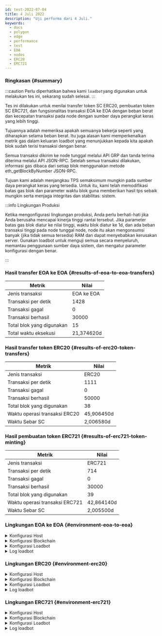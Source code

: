 ```yaml
---
id: test-2022-07-04
title: 4 Juli 2022
description: "Uji performa dari 4 Juli."
keywords:
  - docs
  - polygon
  - edge
  - performance
  - test
  - EOA
  - nodes
  - ERC20
  - ERC721
---
```


### Ringkasan {#summary}

:::caution
Perlu diperhatikan bahwa kami `loadbot`yang digunakan untuk melakukan tes ini, sekarang sudah selesai.
:::

Tes ini dilakukan untuk menilai transfer token SC ERC20, pembuatan token SC ERC721, dan fungsionalitas transaksi EOA ke EOA dengan beban berat dan kecepatan transaksi pada node dengan sumber daya perangkat keras yang lebih tinggi.

Tujuannya adalah memeriksa apakah semuanya bekerja seperti yang diharapkan selama beban berat. Itu juga alasan kami memperkenalkan metrik gas dalam keluaran loadbot yang menunjukkan kepada kita apakah blok sudah terisi transaksi dengan benar.

Semua transaksi dikirim ke node tunggal melalui API GRP dan tanda terima diterima melalui API JSON-RPC. Setelah semua transaksi dilakukan, informasi gas dibaca dari setiap blok menggunakan metode eth_getBlockByNumber JSON-RPC.

Tujuan kami adalah menjangkau TPS semaksimum mungkin pada sumber daya perangkat keras yang tersedia.
Untuk itu, kami telah memodifikasi batas gas blok dan parameter waktu blok guna memberikan hasil tps sebaik mungkin serta menjaga integritas dan stabilitas. sistem.


:::info Lingkungan Produksi

Ketika mengonfigurasi lingkungan produksi, Anda perlu berhati-hati jika Anda berusaha mencapai kinerja tinggi rantai tersebut.
Jika parameter batas gas blok diatur ke nilai tinggi, waktu blok diatur ke 1d, dan ada beban transaksi tinggi pada node tunggal node, node itu akan mengonsumsi banyak (jika tidak semua tersedia) RAM dan dapat menyebabkan kerusakan server.
Gunakan loadbot untuk menguji semua secara menyeluruh, memantau penggunaan sumber daya sistem, dan mengatur parameter konfigurasi dengan benar.

:::



### Hasil transfer EOA ke EOA {#results-of-eoa-to-eoa-transfers}
| Metrik | Nilai |
| ------ | ----- |
| Jenis transaksi | EOA ke EOA |
| Transaksi per detik | 1428 |
| Transaksi gagal | 0 |
| Transaksi berhasil | 30000 |
| Total blok yang digunakan | 15 |
| Total waktu eksekusi | 21,374620d |

### Hasil transfer token ERC20 {#results-of-erc20-token-transfers}

| Metrik | Nilai |
| ------ | ----- |
| Jenis transaksi | ERC20 |
| Transaksi per detik | 1111 |
| Transaksi gagal | 0 |
| Transaksi berhasil | 50000 |
| Total blok yang digunakan | 38 |
| Waktu operasi transaksi ERC20 | 45,906450d |
| Waktu Sebar SC | 2,006580d |

### Hasil pembuatan token ERC721 {#results-of-erc721-token-minting}

| Metrik | Nilai |
| ------ | ----- |
| Jenis transaksi | ERC721 |
| Transaksi per detik | 714 |
| Transaksi gagal | 0 |
| Transaksi berhasil | 30000 |
| Total blok yang digunakan | 39 |
| Waktu operasi transaksi ERC721 | 42,864140d |
| Waktu Sebar SC | 2,005500d |




### Lingkungan EOA ke EOA {#environment-eoa-to-eoa}
<details>
  <summary>Konfigurasi Host</summary>
  <div>
    <div>
        <table>
            <tr>
                <td>Penyedia cloud</td>
                <td>AWS EC2</td>
            </tr>
            <tr>
                <td>Ukuran instans</td>
                <td>c6a.48xlarge</td>
            </tr>
            <tr>
                <td>Jaringan</td>
                <td>subnet privat</td>
            </tr>
            <tr>
                <td>Sistem operasi</td>
                <td>Linux Ubuntu 20.04 LTS - Focal Fossa</td>
            </tr>
            <tr>
                <td>Batas deskriptor file</td>
                <td>65535</td>
            </tr>
            <tr>
                <td>Proses pengguna maksimum</td>
                <td>65535</td>
            </tr>
        </table>
    </div>
    <br/>
  </div>
</details>

<details>
  <summary>Konfigurasi Blockchain</summary>
  <div>
    <div>
        <table>
            <tr>
                <td>Versi Polygon Edge</td>
                <td>Rilis <a href="https://github.com/0xPolygon/polygon-edge/releases/tag/v0.4.1">v0.4.1</a> </td>
            </tr>
            <tr>
                <td>Node validator</td>
                <td>4</td>
            </tr>
            <tr>
                <td>Node non-validator</td>
                <td>0</td>
            </tr>
            <tr>
                <td>Konsensus</td>
                <td>IBFT PoA</td>
            </tr>
            <tr>
                <td>Waktu blok</td>
                <td>1d</td>
            </tr>
            <tr>
                <td>Batas gas blok</td>
                <td>70778880</td>
            </tr>
            <tr>
                <td>Slot maksimum</td>
                <td>276.480</td>
            </tr>
            <tr>
                <td>Penggunaan blok rata-rata</td>
                <td>59,34%</td>
            </tr>
        </table>
    </div>
    <br/>
  </div>
</details>

<details>
  <summary>Konfigurasi Loadbot</summary>
  <div>
    <div>
        <table>
            <tr>
                <td>Total Transaksi</td>
                <td>30000</td>
            </tr>
            <tr>
                <td>Transaksi yang dikirim per detik</td>
                <td>1428</td>
            </tr>
            <tr>
                <td>Tipe transaksi</td>
                <td>Transfer EOA ke EOA</td>
            </tr>
        </table>
    </div>
    <br/>
  </div>
</details>

<details>
    <summary>Log loadbot</summary>

    [COUNT DATA]
    Transactions submitted = 30000
    Transactions failed    = 0

    [APPROXIMATE TPS]
    Approximate number of transactions per second = 1428

    [TURN AROUND DATA]
    Average transaction turn around = 4.394900s
    Fastest transaction turn around = 1.133980s
    Slowest transaction turn around = 7.258690s
    Total loadbot execution time    = 21.374620s

    [BLOCK DATA]
    Blocks required = 15

    Block #110 = 1268 txns (26628000 gasUsed / 70778880 gasLimit) utilization = 37.62%
    Block #111 = 2744 txns (57624000 gasUsed / 70778880 gasLimit) utilization = 81.41%
    Block #112 = 2333 txns (48993000 gasUsed / 70778880 gasLimit) utilization = 69.22%
    Block #113 = 1326 txns (27846000 gasUsed / 70778880 gasLimit) utilization = 39.34%
    Block #114 = 1852 txns (38892000 gasUsed / 70778880 gasLimit) utilization = 54.95%
    Block #115 = 2270 txns (47670000 gasUsed / 70778880 gasLimit) utilization = 67.35%
    Block #116 = 559 txns (11739000 gasUsed / 70778880 gasLimit) utilization  = 16.59%
    Block #117 = 3370 txns (70770000 gasUsed / 70778880 gasLimit) utilization = 99.99%
    Block #118 = 910 txns (19110000 gasUsed / 70778880 gasLimit) utilization  = 27.00%
    Block #119 = 3132 txns (65772000 gasUsed / 70778880 gasLimit) utilization = 92.93%
    Block #120 = 1207 txns (25347000 gasUsed / 70778880 gasLimit) utilization = 35.81%
    Block #121 = 3370 txns (70770000 gasUsed / 70778880 gasLimit) utilization = 99.99%
    Block #122 = 2734 txns (57414000 gasUsed / 70778880 gasLimit) utilization = 81.12%
    Block #123 = 2737 txns (57477000 gasUsed / 70778880 gasLimit) utilization = 81.21%
    Block #124 = 188 txns (3948000 gasUsed / 70778880 gasLimit) utilization   = 5.58%

    [AVERAGE BLOCK UTILIZATION]
    Average utilization across all blocks = 59.34%
</details>

### Lingkungan ERC20 {#environment-erc20}
<details>
  <summary>Konfigurasi Host</summary>
  <div>
    <div>
        <table>
            <tr>
                <td>Penyedia cloud</td>
                <td>AWS EC2</td>
            </tr>
            <tr>
                <td>Ukuran instans</td>
                <td>c6a.48xlarge</td>
            </tr>
            <tr>
                <td>Jaringan</td>
                <td>subnet privat</td>
            </tr>
            <tr>
                <td>Sistem operasi</td>
                <td>Linux Ubuntu 20.04 LTS - Focal Fossa</td>
            </tr>
            <tr>
                <td>Batas deskriptor file</td>
                <td>65535</td>
            </tr>
            <tr>
                <td>Proses pengguna maksimum</td>
                <td>65535</td>
            </tr>
        </table>
    </div>
    <br/>
  </div>
</details>

<details>
  <summary>Konfigurasi Blockchain</summary>
  <div>
    <div>
        <table>
            <tr>
                <td>Versi Polygon Edge</td>
                <td>Rilis <a href="https://github.com/0xPolygon/polygon-edge/releases/tag/v0.4.1">v0.4.1</a> </td>
            </tr>
            <tr>
                <td>Node validator</td>
                <td>4</td>
            </tr>
            <tr>
                <td>Node non-validator</td>
                <td>0</td>
            </tr>
            <tr>
                <td>Konsensus</td>
                <td>IBFT PoA</td>
            </tr>
            <tr>
                <td>Waktu blok</td>
                <td>1d</td>
            </tr>
            <tr>
                <td>Batas gas blok</td>
                <td>47185920</td>
            </tr>
            <tr>
                <td>Slot maksimal</td>
                <td>184.320</td>
            </tr>
            <tr>
                <td>Penggunaan blok rata-rata</td>
                <td>81,29%</td>
            </tr>
        </table>
    </div>
    <br/>
  </div>
</details>

<details>
  <summary>Konfigurasi Loadbot</summary>
  <div>
    <div>
        <table>
            <tr>
                <td>Total Transaksi</td>
                <td>50000</td>
            </tr>
            <tr>
                <td>Transaksi yang dikirim per detik</td>
                <td>1111</td>
            </tr>
            <tr>
                <td>Jenis transaksi</td>
                <td>Transfer ERC20 ke ERC20</td>
            </tr>
        </table>
    </div>
    <br/>
  </div>
</details>

<details>
    <summary>Log loadbot</summary>

    [COUNT DATA]
    Transactions submitted = 50000
    Transactions failed    = 0

    [APPROXIMATE TPS]
    Approximate number of transactions per second = 1111

    [CONTRACT DEPLOYMENT INFO]
    Contract address     = 0x33123b7a4420798b1D208ABBac657B7b103edbD9
    Total execution time = 2.006580s

    [CONTRACT DEPLOYMENT BLOCK DATA]
    Blocks required = 1
    Block #174 = 1 txns (1055757 gasUsed / 47185920 gasLimit) utilization = 2.24%

    [TURN AROUND DATA]
    Average transaction turn around = 8.856780s
    Fastest transaction turn around = 2.006200s
    Slowest transaction turn around = 15.977210s
    Total loadbot execution time    = 45.906450s

    [BLOCK DATA]
    Blocks required = 38

    Block #176 = 1618 txns (47164700 gasUsed / 47185920 gasLimit) utilization = 99.96%
    Block #177 = 1618 txns (47164700 gasUsed / 47185920 gasLimit) utilization = 99.96%
    Block #178 = 1618 txns (47164700 gasUsed / 47185920 gasLimit) utilization = 99.96%
    Block #179 = 1618 txns (47164700 gasUsed / 47185920 gasLimit) utilization = 99.96%
    Block #180 = 1618 txns (47164700 gasUsed / 47185920 gasLimit) utilization = 99.96%
    Block #181 = 1618 txns (47164700 gasUsed / 47185920 gasLimit) utilization = 99.96%
    Block #182 = 1618 txns (47164700 gasUsed / 47185920 gasLimit) utilization = 99.96%
    Block #183 = 1618 txns (47164700 gasUsed / 47185920 gasLimit) utilization = 99.96%
    Block #184 = 688 txns (20055200 gasUsed / 47185920 gasLimit) utilization  = 42.50%
    Block #185 = 1618 txns (47164700 gasUsed / 47185920 gasLimit) utilization = 99.96%
    Block #186 = 1618 txns (47164700 gasUsed / 47185920 gasLimit) utilization = 99.96%
    Block #187 = 1618 txns (47164700 gasUsed / 47185920 gasLimit) utilization = 99.96%
    Block #188 = 317 txns (9240550 gasUsed / 47185920 gasLimit) utilization   = 19.58%
    Block #189 = 1618 txns (47164700 gasUsed / 47185920 gasLimit) utilization = 99.96%
    Block #190 = 1618 txns (47164700 gasUsed / 47185920 gasLimit) utilization = 99.96%
    Block #191 = 1618 txns (47164700 gasUsed / 47185920 gasLimit) utilization = 99.96%
    Block #192 = 89 txns (2594350 gasUsed / 47185920 gasLimit) utilization    = 5.50%
    Block #193 = 1618 txns (47164700 gasUsed / 47185920 gasLimit) utilization = 99.96%
    Block #194 = 1618 txns (47164700 gasUsed / 47185920 gasLimit) utilization = 99.96%
    Block #195 = 1618 txns (47164700 gasUsed / 47185920 gasLimit) utilization = 99.96%
    Block #196 = 795 txns (23174250 gasUsed / 47185920 gasLimit) utilization  = 49.11%
    Block #197 = 1618 txns (47164700 gasUsed / 47185920 gasLimit) utilization = 99.96%
    Block #198 = 1618 txns (47164700 gasUsed / 47185920 gasLimit) utilization = 99.96%
    Block #199 = 1618 txns (47164700 gasUsed / 47185920 gasLimit) utilization = 99.96%
    Block #200 = 594 txns (17315100 gasUsed / 47185920 gasLimit) utilization  = 36.70%
    Block #201 = 1618 txns (47164700 gasUsed / 47185920 gasLimit) utilization = 99.96%
    Block #202 = 1618 txns (47164700 gasUsed / 47185920 gasLimit) utilization = 99.96%
    Block #203 = 1618 txns (47164700 gasUsed / 47185920 gasLimit) utilization = 99.96%
    Block #204 = 208 txns (6063200 gasUsed / 47185920 gasLimit) utilization   = 12.85%
    Block #205 = 1618 txns (47164700 gasUsed / 47185920 gasLimit) utilization = 99.96%
    Block #206 = 1618 txns (47164700 gasUsed / 47185920 gasLimit) utilization = 99.96%
    Block #207 = 1618 txns (47164700 gasUsed / 47185920 gasLimit) utilization = 99.96%
    Block #208 = 30 txns (874500 gasUsed / 47185920 gasLimit) utilization     = 1.85%
    Block #209 = 1618 txns (47164700 gasUsed / 47185920 gasLimit) utilization = 99.96%
    Block #210 = 1618 txns (47164700 gasUsed / 47185920 gasLimit) utilization = 99.96%
    Block #211 = 1618 txns (47164700 gasUsed / 47185920 gasLimit) utilization = 99.96%
    Block #212 = 177 txns (5159550 gasUsed / 47185920 gasLimit) utilization   = 10.93%
    Block #213 = 180 txns (5247000 gasUsed / 47185920 gasLimit) utilization   = 11.12%

    [AVERAGE BLOCK UTILIZATION]
    Average utilization across all blocks = 81.29%

</details>

### Lingkungan ERC721 {#environment-erc721}
<details>
  <summary>Konfigurasi Host</summary>
  <div>
    <div>
        <table>
            <tr>
                <td>Penyedia cloud</td>
                <td>AWS EC2</td>
            </tr>
            <tr>
                <td>Ukuran instans</td>
                <td>c6a.48xlarge</td>
            </tr>
            <tr>
                <td>Jaringan</td>
                <td>subnet privat</td>
            </tr>
            <tr>
                <td>Sistem operasi</td>
                <td>Linux Ubuntu 20.04 LTS - Focal Fossa</td>
            </tr>
            <tr>
                <td>Batas deskriptor file</td>
                <td>65535</td>
            </tr>
            <tr>
                <td>Proses pengguna maksimum</td>
                <td>65535</td>
            </tr>
        </table>
    </div>
    <br/>
  </div>
</details>

<details>
  <summary>Konfigurasi Blockchain</summary>
  <div>
    <div>
        <table>
            <tr>
                <td>Versi Polygon Edge</td>
                <td>Rilis <a href="https://github.com/0xPolygon/polygon-edge/releases/tag/v0.4.1">v0.4.1</a> </td>
            </tr>
            <tr>
                <td>Node validator</td>
                <td>4</td>
            </tr>
            <tr>
                <td>Node non-validator</td>
                <td>0</td>
            </tr>
            <tr>
                <td>Konsensus</td>
                <td>IBFT PoA</td>
            </tr>
            <tr>
                <td>Waktu blok</td>
                <td>1d</td>
            </tr>
            <tr>
                <td>Batas gas blok</td>
                <td>94371840</td>
            </tr>
            <tr>
                <td>Slot maksimal</td>
                <td>1.000.000</td>
            </tr>
            <tr>
                <td>Penggunaan blok rata-rata</td>
                <td>93,88%</td>
            </tr>
        </table>
    </div>
    <br/>
  </div>
</details>

<details>
  <summary>Konfigurasi Loadbot</summary>
  <div>
    <div>
        <table>
            <tr>
                <td>Total Transaksi</td>
                <td>30000</td>
            </tr>
            <tr>
                <td>Transaksi yang dikirim per detik</td>
                <td>714</td>
            </tr>
            <tr>
                <td>Jenis transaksi</td>
                <td>Pembuatan token ERC721</td>
            </tr>
        </table>
    </div>
    <br/>
  </div>
</details>

<details>
    <summary>Log loadbot</summary>

    [COUNT DATA]
    Transactions submitted = 30000
    Transactions failed    = 0

    [APPROXIMATE TPS]
    Approximate number of transactions per second = 714

    [CONTRACT DEPLOYMENT INFO]
    Contract address     = 0x4Ceff7F2f9fC9f150a42AfcabceEDABeB723E56f
    Total execution time = 2.005500s

    [CONTRACT DEPLOYMENT BLOCK DATA]
    Blocks required = 1
    Block #59 = 1 txns (2528772 gasUsed / 94371840 gasLimit) utilization = 2.68%

    [TURN AROUND DATA]
    Average transaction turn around = 13.191620s
    Fastest transaction turn around = 2.034710s
    Slowest transaction turn around = 23.686180s
    Total loadbot execution time    = 42.864140s

    [BLOCK DATA]
    Blocks required = 39

    Block #61 = 818 txns (94237644 gasUsed / 94371840 gasLimit) utilization = 99.86%
    Block #62 = 819 txns (94322802 gasUsed / 94371840 gasLimit) utilization = 99.95%
    Block #63 = 819 txns (94322802 gasUsed / 94371840 gasLimit) utilization = 99.95%
    Block #64 = 819 txns (94322802 gasUsed / 94371840 gasLimit) utilization = 99.95%
    Block #65 = 819 txns (94322802 gasUsed / 94371840 gasLimit) utilization = 99.95%
    Block #66 = 819 txns (94322802 gasUsed / 94371840 gasLimit) utilization = 99.95%
    Block #67 = 819 txns (94322802 gasUsed / 94371840 gasLimit) utilization = 99.95%
    Block #68 = 819 txns (94322802 gasUsed / 94371840 gasLimit) utilization = 99.95%
    Block #69 = 819 txns (94322802 gasUsed / 94371840 gasLimit) utilization = 99.95%
    Block #70 = 819 txns (94322802 gasUsed / 94371840 gasLimit) utilization = 99.95%
    Block #71 = 819 txns (94322802 gasUsed / 94371840 gasLimit) utilization = 99.95%
    Block #72 = 510 txns (58738980 gasUsed / 94371840 gasLimit) utilization = 62.24%
    Block #73 = 819 txns (94322802 gasUsed / 94371840 gasLimit) utilization = 99.95%
    Block #74 = 819 txns (94322802 gasUsed / 94371840 gasLimit) utilization = 99.95%
    Block #75 = 819 txns (94322802 gasUsed / 94371840 gasLimit) utilization = 99.95%
    Block #76 = 674 txns (77624892 gasUsed / 94371840 gasLimit) utilization = 82.25%
    Block #77 = 819 txns (94322802 gasUsed / 94371840 gasLimit) utilization = 99.95%
    Block #78 = 819 txns (94322802 gasUsed / 94371840 gasLimit) utilization = 99.95%
    Block #79 = 819 txns (94322802 gasUsed / 94371840 gasLimit) utilization = 99.95%
    Block #80 = 179 txns (20621682 gasUsed / 94371840 gasLimit) utilization = 21.85%
    Block #81 = 819 txns (94322802 gasUsed / 94371840 gasLimit) utilization = 99.95%
    Block #82 = 819 txns (94322802 gasUsed / 94371840 gasLimit) utilization = 99.95%
    Block #83 = 819 txns (94322802 gasUsed / 94371840 gasLimit) utilization = 99.95%
    Block #84 = 231 txns (26609898 gasUsed / 94371840 gasLimit) utilization = 28.20%
    Block #85 = 819 txns (94322802 gasUsed / 94371840 gasLimit) utilization = 99.95%
    Block #86 = 819 txns (94322802 gasUsed / 94371840 gasLimit) utilization = 99.95%
    Block #87 = 819 txns (94322802 gasUsed / 94371840 gasLimit) utilization = 99.95%
    Block #88 = 819 txns (94322802 gasUsed / 94371840 gasLimit) utilization = 99.95%
    Block #89 = 819 txns (94322802 gasUsed / 94371840 gasLimit) utilization = 99.95%
    Block #90 = 819 txns (94322802 gasUsed / 94371840 gasLimit) utilization = 99.95%
    Block #91 = 819 txns (94322802 gasUsed / 94371840 gasLimit) utilization = 99.95%
    Block #92 = 819 txns (94322802 gasUsed / 94371840 gasLimit) utilization = 99.95%
    Block #93 = 819 txns (94322802 gasUsed / 94371840 gasLimit) utilization = 99.95%
    Block #94 = 819 txns (94322802 gasUsed / 94371840 gasLimit) utilization = 99.95%
    Block #95 = 819 txns (94322802 gasUsed / 94371840 gasLimit) utilization = 99.95%
    Block #96 = 819 txns (94322802 gasUsed / 94371840 gasLimit) utilization = 99.95%
    Block #97 = 819 txns (94322802 gasUsed / 94371840 gasLimit) utilization = 99.95%
    Block #98 = 819 txns (94322802 gasUsed / 94371840 gasLimit) utilization = 99.95%
    Block #99 = 561 txns (64612038 gasUsed / 94371840 gasLimit) utilization = 68.47%

    [AVERAGE BLOCK UTILIZATION]
    Average utilization across all blocks = 93.88%

</details>


